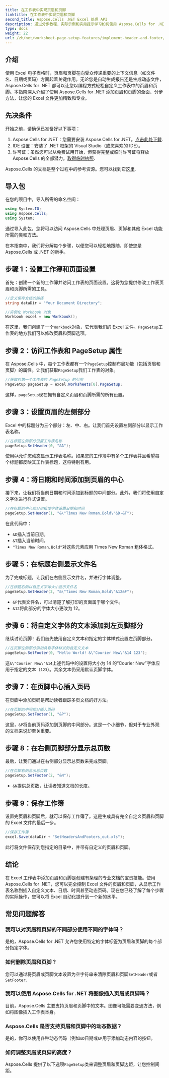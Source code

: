 ```yaml
---
title: 在工作表中实现页眉和页脚
linktitle: 在工作表中实现页眉和页脚
second_title: Aspose.Cells .NET Excel 处理 API
description: 通过分步教程、实际示例和实用提示学习如何使用 Aspose.Cells for .NET 在 Excel 工作表中设置页眉和页脚。
type: docs
weight: 22
url: /zh/net/worksheet-page-setup-features/implement-header-and-footer/
---
```

## 介绍

使用 Excel 电子表格时，页眉和页脚在向受众传递重要的上下文信息（如文件名、日期或页码）方面起着关键作用。无论您是自动生成报告还是生成动态文件，Aspose.Cells for .NET 都可以让您以编程方式轻松自定义工作表中的页眉和页脚。本指南深入介绍了使用 Aspose.Cells for .NET 添加页眉和页脚的全面、分步方法，让您的 Excel 文件更加精致和专业。

## 先决条件

开始之前，请确保已准备好以下事项：

1.  Aspose.Cells for .NET：您需要安装 Aspose.Cells for .NET。[点击此处下载](https://releases.aspose.com/cells/net/).
2. IDE 设置：安装了 .NET 框架的 Visual Studio（或您喜欢的 IDE）。
3. 许可证：虽然您可以从免费试用开始，但获得完整或临时许可证将释放 Aspose.Cells 的全部潜力。[取得临时执照](https://purchase.aspose.com/temporary-license/).

Aspose.Cells 的文档是整个过程中的参考资源。您可以找到它[这里](https://reference.aspose.com/cells/net/).

## 导入包

在您的项目中，导入所需的命名空间：

```csharp
using System.IO;
using Aspose.Cells;
using System;
```

通过导入此包，您将可以访问 Aspose.Cells 中处理页眉、页脚和其他 Excel 功能所需的类和方法。

在本指南中，我们将分解每个步骤，以便您可以轻松地跟随，即使您是 Aspose.Cells 或 .NET 的新手。

## 步骤 1：设置工作簿和页面设置

首先：创建一个新的工作簿并访问工作表的页面设置。这将为您提供修改工作表页眉和页脚所需的工具。

```csharp
//定义保存文档的路径
string dataDir = "Your Document Directory";

//实例化 Workbook 对象
Workbook excel = new Workbook();
```

在这里，我们创建了一个`Workbook`对象，它代表我们的 Excel 文件。`PageSetup`工作表的地方我们可以修改页眉和页脚选项。


## 步骤 2：访问工作表和 PageSetup 属性

在 Aspose.Cells 中，每个工作表都有一个`PageSetup`控制布局功能（包括页眉和页脚）的属性。让我们获取`PageSetup`我们工作表的对象。

```csharp
//获取对第一个工作表的 PageSetup 的引用
PageSetup pageSetup = excel.Worksheets[0].PageSetup;
```

这样，`pageSetup`现在拥有自定义页眉和页脚所需的所有设置。


## 步骤 3：设置页眉的左侧部分

Excel 中的标题分为三个部分：左、中、右。让我们首先设置左侧部分以显示工作表名称。

```csharp
//在标题左侧部分设置工作表名称
pageSetup.SetHeader(0, "&A");
```

使用`&A`允许您动态显示工作表名称。如果您的工作簿中有多个工作表并且希望每个标题都反映其工作表标题，这将特别有用。


## 步骤 4：将日期和时间添加到页眉的中心

接下来，让我们将当前日期和时间添加到标题的中间部分。此外，我们将使用自定义字体进行样式设置。

```csharp
//在标题的中心部分用粗体字体设置日期和时间
pageSetup.SetHeader(1, "&\"Times New Roman,Bold\"&D-&T");
```

在此代码中：
- `&D`插入当前日期。
- `&T`插入当前时间。
- `"Times New Roman,Bold"`对这些元素应用 Times New Roman 粗体格式。


## 步骤 5：在标题右侧显示文件名

为了完成标题，让我们在右侧显示文件名，并进行字体调整。

```csharp
//在标题右侧以自定义字体大小显示文件名
pageSetup.SetHeader(2, "&\"Times New Roman,Bold\"&12&F");
```

- `&F`代表文件名，可以清楚了解打印的页面属于哪个文件。
- `&12`将此部分的字体大小更改为 12。


## 步骤 6：将自定义字体的文本添加到左页脚部分

继续讨论页脚！我们首先使用自定义文本和指定的字体样式设置左页脚部分。

```csharp
//在页脚左侧部分添加具有字体样式的自定义文本
pageSetup.SetFooter(0, "Hello World! &\"Courier New\"&14 123");
```

这`&\"Courier New\"&14`上述代码中的设置将大小为 14 的“Courier New”字体应用于指定的文本（`123`）。其余文本仍采用默认页脚字体。


## 步骤 7：在页脚中心插入页码

在页脚中添加页码是帮助读者跟踪多页文档的好方法。

```csharp
//在页脚的中间部分插入页码
pageSetup.SetFooter(1, "&P");
```

这里，`&P`将当前页码添加到页脚的中间部分。这是一个小细节，但对于专业外观的文档来说却至关重要。


## 步骤 8：在右侧页脚部分显示总页数

最后，让我们通过在右侧部分显示总页数来完成页脚。

```csharp
//在页脚右侧显示总页数
pageSetup.SetFooter(2, "&N");
```

- `&N`提供总页数，让读者知道文档的长度。


## 步骤 9：保存工作簿

设置完页眉和页脚后，就可以保存工作簿了。这是生成具有完全自定义页眉和页脚的 Excel 文件的最后一步。

```csharp
//保存工作簿
excel.Save(dataDir + "SetHeadersAndFooters_out.xls");
```

此行将文件保存到您指定的目录中，并带有自定义的页眉和页脚。


## 结论

在 Excel 工作表中添加页眉和页脚是创建有条理的专业文档的宝贵技能。使用 Aspose.Cells for .NET，您可以完全控制 Excel 文件的页眉和页脚，从显示工作表名称到插入自定义文本、日期、时间甚至动态页码。现在您已经了解了每个步骤的实际操作，您可以将 Excel 自动化提升到一个新的水平。

## 常见问题解答

### 我可以对页眉和页脚的不同部分使用不同的字体吗？  
是的，Aspose.Cells for .NET 允许您使用特定的字体标签为页眉和页脚的每个部分指定字体。

### 如何删除页眉和页脚？  
您可以通过将页眉或页脚文本设置为空字符串来清除页眉和页脚`SetHeader`或者`SetFooter`.

### 我可以使用 Aspose.Cells for .NET 将图像插入页眉或页脚吗？  
目前，Aspose.Cells 主要支持页眉和页脚中的文本。图像可能需要变通方法，例如将图像插入工作表本身。

### Aspose.Cells 是否支持页眉和页脚中的动态数据？  
是的，你可以使用各种动态代码（例如`&D`日期或`&P`用于添加动态内容的按钮。

### 如何调整页眉或页脚的高度？  
 Aspose.Cells 提供了以下选项`PageSetup`类来调整页眉和页脚边距，让您控制间距。